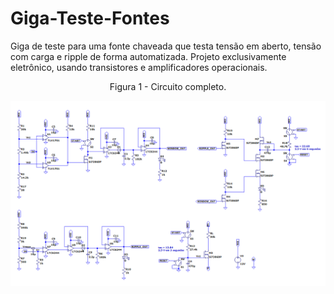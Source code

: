 # Giga-Teste-Fontes
Giga de teste para uma fonte chaveada que testa tensão em aberto, tensão com carga e ripple de forma automatizada. Projeto exclusivamente eletrônico, usando transistores e amplificadores operacionais.

<p align="center">
Figura 1 - Circuito completo.
</p>

![](images/Circuito_completo.png)
